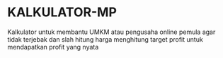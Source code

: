 # KALKULATOR-MP
Kalkulator untuk membantu UMKM atau pengusaha online pemula agar tidak terjebak dan slah hitung harga menghitung target profit untuk mendapatkan profit yang nyata
